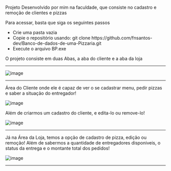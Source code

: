 Projeto Desenvolvido por mim na faculdade, que consiste no cadastro e remoção de clientes e pizzas

Para acessar, basta que siga os seguintes passos

<ul>
 <li>Crie uma pasta vazia</li>
 <li>Copie o repositório usando: git clone https://github.com/fnsantos-dev/Banco-de-dados-de-uma-Pizzaria.git</li>
 <li>Execute o arquivo BP.exe</li>
</ul>

O projeto consiste em duas Abas, a aba do cliente e a aba da loja


<hr>


 
![image](https://github.com/user-attachments/assets/654b4131-823e-4feb-8808-813e3a35f719)


<hr>
Área do Cliente onde ele é capaz de ver o se cadastrar menu, pedir pizzas e saber a situação do entregador!

 ![image](https://github.com/user-attachments/assets/9e8ff98d-3426-4c4f-b71d-b2d05fc0b81e)

 Além de criarmos um cadastro do cliente, e edita-lo ou remove-lo!

![image](https://github.com/user-attachments/assets/d9149a27-8bbd-41ed-9768-2a8ccf04fb65)

<hr>

Já na Área da Loja, temos a opção de cadastro de pizza, edição ou remoção! Além de sabermos a quantidade de entregadores disponiveis, o status da entrega e o montante total dos pedidos!


![image](https://github.com/user-attachments/assets/1395fd69-2aa2-4e20-aaad-c8bce8598512)


<hr>








 

